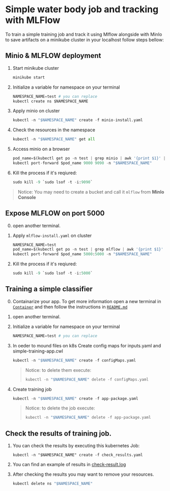 # Simple water body job and tracking with MLFlow

To train a simple training job and track it using Mlflow alongside with MinIo to save artifacts on a minikube cluster in your localhost follow steps bellow:

## Minio & MLFLOW deployment

1) Start minikube cluster
    ```python
    minikube start 
    ```

2) Initialize a variable for namespace on your terminal
    ```python
    NAMESPACE_NAME=test # you can replace
    kubectl create ns $NAMESPACE_NAME
    ```
3) Apply minio on cluster
    ```python
    kubectl -n "$NAMESPACE_NAME" create -f minio-install.yaml 
    ```


4) Check the resources in the namespace
    ```python
    kubectl -n "$NAMESPACE_NAME" get all
    ```

5) Access minio on a browser
    ```python
    pod_name=$(kubectl get po -n test | grep minio | awk '{print $1}' | xargs -I {} kubectl get pod {} -n test -o jsonpath='{.metadata.name}')
    kubectl port-forward $pod_name 9000 9090 -n "$NAMESPACE_NAME"
    ```

6) Kill the process if it's reqiured:
    ```python
    sudo kill -9 `sudo lsof -t -i:9090`
    ```

> Notice: You may need to create a bucket and call it `mlflow` from **MinIo Console**


## Expose MLFLOW on port 5000 
0) open another terminal.

1) Apply `mlflow-install.yaml` on cluster
    ```python
    NAMESPACE_NAME=test
    pod_name=$(kubectl get po -n test | grep mlflow | awk '{print $1}' | xargs -I {} kubectl get pod {} -n test -o jsonpath='{.metadata.name}')
    kubectl port-forward $pod_name 5000:5000 -n "$NAMESPACE_NAME"
    ```

2) Kill the process if it's reqiured:
    ```python
    sudo kill -9 `sudo lsof -t -i:5000`
    ```
## Training a simple classifier

0) Containarize your app. To get more information open a new terminal in [`Container`](./Container) and then follow the instructions in [`README.md`](./Container/README.md) 

1) open another terminal.

2) Initialize a variable for namespace on your terminal
    ```python
    NAMESPACE_NAME=test # you can replace
    ```

3) In oeder to mound files on k8s Create config maps for inputs.yaml and simple-training-app.cwl
    ```python
    kubectl -n "$NAMESPACE_NAME" create -f configMaps.yaml
    ```
    > Notice: to delete them execute:
    >```python
    > kubectl -n "$NAMESPACE_NAME" delete -f configMaps.yaml
    >```

4) Create training job
    ```python
    kubectl -n "$NAMESPACE_NAME" create -f app-package.yaml
    ```
    > Notice: to delete the job execute:
    >```python
    > kubectl -n "$NAMESPACE_NAME" delete -f app-package.yaml
    >```


## Check the results of training job.
1) You can check the results by executing this kubernetes Job:
    ```
    kubectl -n "$NAMESPACE_NAME" create -f check_results.yaml
    ```

2) You can find an example of results in [check-result.log](outputs/check-results.log)


3) After checking the results you may want to remove your resources.
    ```python
    kubectl delete ns "$NAMESPACE_NAME"
    ```
